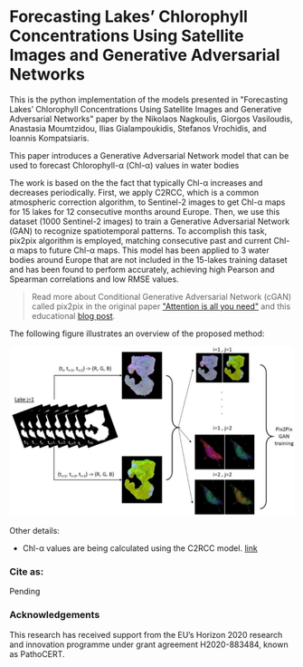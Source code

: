 # Forecasting Lakes’ Chlorophyll Concentrations Using Satellite Images and Generative Adversarial Networks

This is the python implementation of the models presented in "Forecasting Lakes’ Chlorophyll Concentrations Using Satellite Images and Generative Adversarial Networks" paper by the Nikolaos Nagkoulis, Giorgos Vasiloudis, Anastasia Moumtzidou, Ilias Gialampoukidis, Stefanos Vrochidis, and Ioannis Kompatsiaris. 


This paper introduces a Generative Adversarial Network model that can be used to forecast Chlorophyll-α (Chl-α) values in water bodies

The work is based on the the fact that typically Chl-α increases and decreases periodically. First, we apply C2RCC, which is a common atmospheric correction algorithm, to Sentinel-2 images to get Chl-α maps for 15 lakes for 12 consecutive months around Europe. Then, we use this dataset (1000 Sentinel-2 images) to train a Generative Adversarial Network (GAN) to recognize spatiotemporal patterns. To accomplish this task, pix2pix algorithm is employed, matching consecutive past and current Chl-α maps to future Chl-α maps. This model has been applied to 3 water bodies around Europe that are not included in the 15-lakes training dataset and has been found to perform accurately, achieving high Pearson and Spearman correlations and low RMSE values. 


> Read more about Conditional Generative Adversarial Network (cGAN) called pix2pix in the original paper ["Attention is all you need"](https://cacm.acm.org/magazines/2020/11/248222-generative-adversarial-networks/fulltext) and this educational [blog post](https://www.tensorflow.org/tutorials/generative/pix2pix).

The following figure illustrates an overview of the proposed method:

![](./Picture1.jpg) 


Other details:
* Chl-α values are being calculated using the C2RCC model. [link](https://ui.adsabs.harvard.edu/abs/2016ESASP.740E..54B/abstract)  

### Cite as:
Pending


### Acknowledgements
This research has received support from the EU’s Horizon 2020 research and innovation programme under grant agreement H2020-883484, known as PathoCERT.
